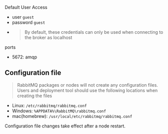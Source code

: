 
Default User Access

- user `guest`
- password `guest`
- > By default, these credentials can only be used when connecting to the broker as localhost

ports

- 5672: amqp

## Configuration file
>
> RabbitMQ packages or nodes will not create any configuration files. Users and deployment tool should use the following locations when creating the files

- Linux: `/etc/rabbitmq/rabbitmq.conf`
- Windows: `%APPDATA%\RabbitMQ\rabbitmq.conf`
- mac(homebrew): `/usr/local/etc/rabbitmq/rabbitmq.conf`

Configuration file changes take effect after a node restart.

